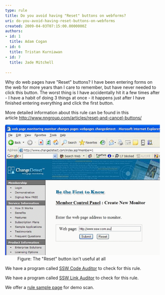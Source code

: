 ```yaml
---
type: rule
title: Do you avoid having "Reset" buttons on webforms?
uri: do-you-avoid-having-reset-buttons-on-webforms
created: 2009-04-03T07:15:00.0000000Z
authors:
- id: 1
  title: Adam Cogan
- id: 6
  title: Tristan Kurniawan
- id: 7
  title: Jade Mitchell

---
```




<span class='intro'> <p class="ssw15-rteElement-P">​Why do web pages have &quot;Reset&quot; buttons? I have been entering forms on the web for more years than I care to remember, but have never needed to click this button. The worst thing is I have accidentally hit it a few times after - I have a habit of doing 3 things at once - it happens just after I have finished entering everything and click the first button.
<br></p> </span>

<p class="ssw15-rteElement-P"> More detailed information about this rule can be found&#160;in this article&#160;<a href="http&#58;//www.nngroup.com/articles/reset-and-cancel-buttons/">http&#58;//www.nngroup.com/articles/reset-and-cancel-buttons/</a></p><dl class="image"><dt> 
         <img src="ResetButton.png" alt="" /> 
      </dt><dd>Figure&#58; The &quot;Reset&quot;​​​ button isn't useful at all </dd></dl><p class="ssw15-rteElement-YellowBorderBox">We have a program called 
      <a href="http&#58;//www.ssw.com.au/ssw/CodeAuditor">SSW Code Auditor</a> to check for this rule. </p><p class="ssw15-rteElement-YellowBorderBox">We have a program called 
      <a href="http&#58;//www.ssw.com.au/ssw/LinkAuditor">SSW Link Auditor</a> to check for this rule.​​<br></p><p class="ssw15-rteElement-YellowBorderBox">We offer a 
      <a href="http&#58;//www.ssw.com.au/SSW/LinkAuditor/Samples/Rules/NoResetButton.aspx">rule sample page</a> for demo scan.</p>


